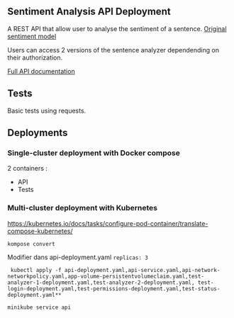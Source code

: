 ## Sentiment Analysis API Deployment

A REST API that allow user to analyse the sentiment of a sentence.
[Original sentiment model](https://github.com/FelitaD/sentiment-analysis-notebook/blob/main/Reviews_Final.ipynb)

Users can access 2 versions of the sentence analyzer dependending on their authorization.<br>

[Full API documentation](https://documenter.getpostman.com/view/17951830/UVktpYz8)

## Tests

Basic tests using requests.

## Deployments

### Single-cluster deployment with Docker compose

2 containers :
- API
- Tests

### Multi-cluster deployment with Kubernetes
https://kubernetes.io/docs/tasks/configure-pod-container/translate-compose-kubernetes/

```kompose convert```

Modifier dans api-deployment.yaml ```replicas: 3```

``` kubectl apply -f api-deployment.yaml,api-service.yaml,api-network-networkpolicy.yaml,app-volume-persistentvolumeclaim.yaml,test-analyzer-1-deployment.yaml,test-analyzer-2-deployment.yaml, test-login-deployment.yaml,test-permissions-deployment.yaml,test-status-deployment.yaml**```

```minikube service api```
